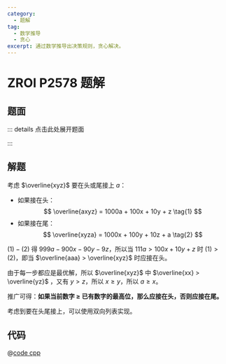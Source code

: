 ```yaml
---
category:
  - 题解
tag:
  - 数学推导
  - 贪心
excerpt: 通过数学推导出决策规则，贪心解决。
---
```


# ZROI P2578 题解

## 题面

::: details 点击此处展开题面

<!-- @include: ../../source/ZR-P2578/problem.md -->

:::

## 解题

考虑 $\overline{xyz}$ 要在头或尾接上 $a$：

- 如果接在头：
  $$ \overline{axyz} = 1000a + 100x + 10y + z \tag{1} $$
- 如果接在尾：
  $$ \overline{xyza} = 1000x + 100y + 10z + a \tag{2} $$

$(1) - (2)$ 得 $999a-900x-90y-9z$，所以当 $111a > 100x + 10y + z$ 时 $(1) > (2)$，即当 $\overline{aaa} > \overline{xyz}$ 时应接在头。

由于每一步都应是最优解，所以 $\overline{xyz}$ 中 $\overline{xx} > \overline{yz}$ ，又有 $y > z$，所以 $x \geq y$，所以 $a \geq x$。

推广可得：**如果当前数字 $\geq$ 已有数字的最高位，那么应接在头，否则应接在尾。**

考虑到要在头尾接上，可以使用双向列表实现。

## 代码

@[code cpp](../../source/ZR-P2578/math.cpp)
